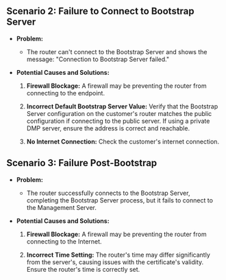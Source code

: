 
## Scenario 2: Failure to Connect to Bootstrap Server

- **Problem:**

  - The router can't connect to the Bootstrap Server and shows the message: "Connection to Bootstrap Server failed."

- **Potential Causes and Solutions:**

  1.  **Firewall Blockage:** A firewall may be preventing the router from connecting to the endpoint.

  2.  **Incorrect Default Bootstrap Server Value:** Verify that the Bootstrap Server configuration on the customer's router matches the public configuration if connecting to the public server. If using a private DMP server, ensure the address is correct and reachable.

  3.  **No Internet Connection:** Check the customer's internet connection.

## Scenario 3: Failure Post-Bootstrap

- **Problem:**

  - The router successfully connects to the Bootstrap Server, completing the Bootstrap Server process, but it fails to connect to the Management Server.

- **Potential Causes and Solutions:**

  1.  **Firewall Blockage:** A firewall may be preventing the router from connecting to the Internet.

  2.  **Incorrect Time Setting:** The router's time may differ significantly from the server's, causing issues with the certificate's validity. Ensure the router's time is correctly set.

